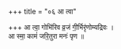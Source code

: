 +++
title = "०६ आ त्वा"

+++
आ त्वा॒ गोभि॑रिव व्र॒जं गी॒र्भिरृ॑णोम्यद्रिवः ।  
आ स्मा॒ कामं॑ जरि॒तुरा मनः॑ पृण ॥